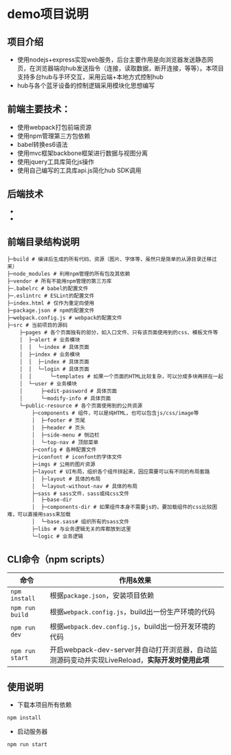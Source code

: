 #  demo项目说明
## 项目介绍
- 使用nodejs+express实现web服务，后台主要作用是向浏览器发送静态网页，在浏览器端向hub发送指令（连接，读取数据，断开连接，等等）。本项目支持多台hub与手环交互，采用云端+本地方式控制hub
-  hub与各个蓝牙设备的控制逻辑采用模块化思想编写
## 前端主要技术：
- 使用webpack打包前端资源
- 使用npm管理第三方包依赖
- babel转换es6语法
- 使用mvc框架backbone框架进行数据与视图分离
- 使用jquery工具库简化js操作
- 使用自己编写的工具库api.js简化hub SDK调用
##  后端技术
- 
- 


## 前端目录结构说明
```
├─build # 编译后生成的所有代码、资源（图片、字体等，虽然只是简单的从源目录迁移过来）
├─node_modules # 利用npm管理的所有包及其依赖
├─vendor # 所有不能用npm管理的第三方库
├─.babelrc # babel的配置文件
├─.eslintrc # ESLint的配置文件
├─index.html # 仅作为重定向使用
├─package.json # npm的配置文件
├─webpack.config.js # webpack的配置文件
├─src # 当前项目的源码
    ├─pages # 各个页面独有的部分，如入口文件、只有该页面使用到的css、模板文件等
    │  ├─alert # 业务模块
    │  │  └─index # 具体页面
    │  ├─index # 业务模块
    │  │  ├─index # 具体页面
    │  │  └─login # 具体页面
    │  │      └─templates # 如果一个页面的HTML比较复杂，可以分成多块再拼在一起
    │  └─user # 业务模块
    │      ├─edit-password # 具体页面
    │      └─modify-info # 具体页面
    └─public-resource # 各个页面使用到的公共资源
        ├─components # 组件，可以是纯HTML，也可以包含js/css/image等
        │  ├─footer # 页尾
        │  ├─header # 页头
        │  ├─side-menu # 侧边栏
        │  └─top-nav # 顶部菜单
        ├─config # 各种配置文件
        ├─iconfont # iconfont的字体文件
        ├─imgs # 公用的图片资源
        ├─layout # UI布局，组织各个组件拼起来，因应需要可以有不同的布局套路
        │  ├─layout # 具体的布局
        │  └─layout-without-nav # 具体的布局
        ├─sass # sass文件，sass或纯css文件
        │  ├─base-dir
        │  ├─components-dir # 如果组件本身不需要js的，要加载组件的css比较困难，可以直接用sass来加载
        │  └─base.sass# 组织所有的sass文件
        ├─libs # 与业务逻辑无关的库都放到这里
        └─logic # 业务逻辑
```
## CLI命令（npm scripts）
|命令|作用&效果|
|---------------- |---------------|
|`npm install`    |根据`package.json`，安装项目依赖 |
|`npm run build`  |根据`webpack.config.js`，build出一份生产环境的代码 |
| `npm run dev`   | 根据`webpack.dev.config.js`，build出一份开发环境的代码 |
| `npm run start` | 开启webpack-dev-server并自动打开浏览器，自动监测源码变动并实现LiveReload，**实际开发时使用此项** |


## 使用说明
- 下载本项目所有依赖
```
npm install
```
- 启动服务器
```
npm run start
```